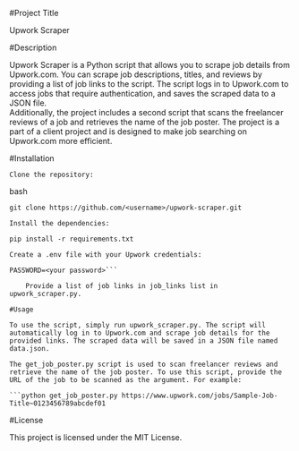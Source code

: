 #Project Title

Upwork Scraper

#Description

Upwork Scraper is a Python script that allows you to scrape job details from Upwork.com. You can scrape job descriptions, titles, and reviews by providing a list of job links to the script. The script logs in to Upwork.com to access jobs that require authentication, and saves the scraped data to a JSON file.
<br>
Additionally, the project includes a second script that scans the freelancer reviews of a job and retrieves the name of the job poster. The project is a part of a client project and is designed to make job searching on Upwork.com more efficient.

#Installation

    Clone the repository:

bash

```git clone https://github.com/<username>/upwork-scraper.git```

    Install the dependencies:

```pip install -r requirements.txt```

    Create a .env file with your Upwork credentials:

```MAIL=<your email>
PASSWORD=<your password>```

    Provide a list of job links in job_links list in upwork_scraper.py.

#Usage

To use the script, simply run upwork_scraper.py. The script will automatically log in to Upwork.com and scrape job details for the provided links. The scraped data will be saved in a JSON file named data.json.

The get_job_poster.py script is used to scan freelancer reviews and retrieve the name of the job poster. To use this script, provide the URL of the job to be scanned as the argument. For example:

```python get_job_poster.py https://www.upwork.com/jobs/Sample-Job-Title~0123456789abcdef01
```
#License

This project is licensed under the MIT License.
